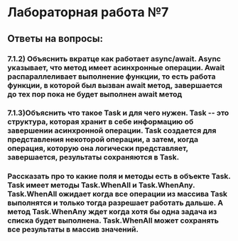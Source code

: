 <h1>Лабораторная работа №7</h1>

<h2>Ответы на вопросы:</h2>
<h3>7.1.2) Объяснить вкратце как работает async/await.
Async указывает, что метод имеет асинхронные операции.
Await распараллеливает выполнение функции, то есть работа функции, в которой был вызван await метод, завершается до тех пор пока не будет 
выполнен await метод</h3>

<h3>7.1.3)Объяснить что такое Task и для чего нужен.
Task -- это структура, которая хранит в себе информацию  об завершении асинхронной операции. Task создается для представления некоторой 
операции, а затем, когда операция, которую она логически представляет, завершается, результаты сохраняются в Task.</h3>

<h3>Рассказать про то какие поля и методы есть в объекте Task.
Task имеет методы Task.WhenAll и Task.WhenAny. Task.WhenAll ожидает когда все операции из массива Task выполнятся и только тогда разрешает работать дальше.
А метод Task.WhenAny ждет когда хотя бы одна задача из списка будет выполнена. Task.WhenAll может сохранять все результаты в массив значений.</h3>
